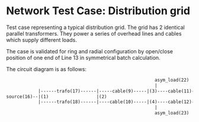 <!--
SPDX-FileCopyrightText: Contributors to the Power Grid Model project <powergridmodel@lfenergy.org>

SPDX-License-Identifier: MPL-2.0
-->

# Network Test Case: Distribution grid

Test case representing a typical distribution grid.
The grid has 2 identical parallel transformers.
They power a series of overhead lines and cables which supply different loads.

The case is validated for ring and radial configuration by open/close position of
one end of Line 13 in symmetrical batch calculation.

The circuit diagram is as follows:

```txt
                                                        asym_load(22)            sym_load(19)
                                                        |                   |
            |------trafo(17)------|-----cable(9)-----|(3)----cable(11)---|(5)----OHL(13)---(On/off)-|
source(16)--|(1)                  |(2)                                                              |(7)---OHL(15)-|(8)
            |------trafo(18)------|----cable(10)-----|(4)----cable(12)---|(6)----OHL(14)------------|              |
                                                        |                   |                               Load(21)
                                                        asym_load(23)            sym_oad(20)
```
